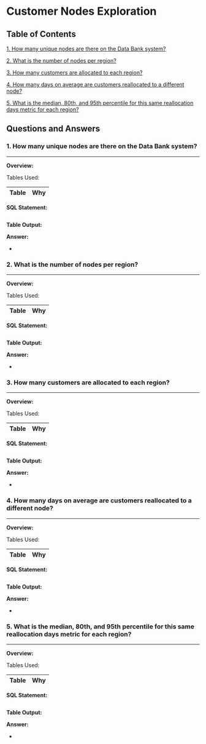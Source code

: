 # Customer Nodes Exploration
## Table of Contents

[1. How many unique nodes are there on the Data Bank system?]()

[2. What is the number of nodes per region?]()

[3. How many customers are allocated to each region?]()

[4. How many days on average are customers reallocated to a different node?]()

[5. What is the median, 80th, and 95th percentile for this same reallocation days metric for each region?]()

## Questions and Answers
### 1. How many unique nodes are there on the Data Bank system?
___________________________________________________________________________________________________________________________
**Overview:**

Tables Used:

| Table | Why |
| ----- | --- |

**SQL Statement:**
	
```sql	

```

**Table Output:**

**Answer:**

-

### 2. What is the number of nodes per region?
___________________________________________________________________________________________________________________________
**Overview:**

Tables Used:

| Table | Why |
| ----- | --- |

**SQL Statement:**
	
```sql	

```

**Table Output:**

**Answer:**

-

### 3. How many customers are allocated to each region?
___________________________________________________________________________________________________________________________
**Overview:**

Tables Used:

| Table | Why |
| ----- | --- |

**SQL Statement:**
	
```sql	

```

**Table Output:**

**Answer:**

-

### 4. How many days on average are customers reallocated to a different node?
___________________________________________________________________________________________________________________________
**Overview:**

Tables Used:

| Table | Why |
| ----- | --- |

**SQL Statement:**
	
```sql	

```

**Table Output:**

**Answer:**

-

### 5. What is the median, 80th, and 95th percentile for this same reallocation days metric for each region?
___________________________________________________________________________________________________________________________
**Overview:**

Tables Used:

| Table | Why |
| ----- | --- |

**SQL Statement:**
	
```sql	

```

**Table Output:**

**Answer:**

-